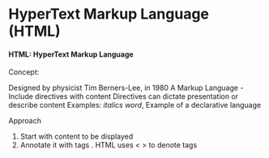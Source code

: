 #  HyperText Markup Language (HTML)

#### HTML: HyperText Markup Language

Concept: 

Designed by physicist Tim Berners-Lee, in 1980
A Markup Language - Include directives with content
Directives can dictate presentation or describe content
Examples: <i>italics word</i>, <title>Title words</title> Example of a declarative language

Approach
1. Start with content to be displayed
2. Annotate it with tags . HTML uses < > to denote tags